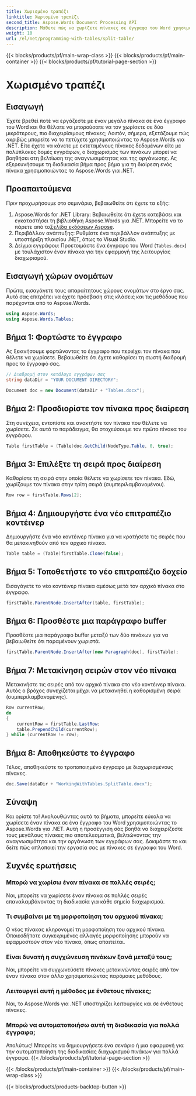```yaml
---
title: Χωρισμένο τραπέζι
linktitle: Χωρισμένο τραπέζι
second_title: Aspose.Words Document Processing API
description: Μάθετε πώς να χωρίζετε πίνακες σε έγγραφα του Word χρησιμοποιώντας το Aspose.Words για .NET. Ο βήμα προς βήμα οδηγός μας κάνει τη διαχείριση τραπεζιών εύκολη και αποτελεσματική.
weight: 10
url: /el/net/programming-with-tables/split-table/
---
```


{{< blocks/products/pf/main-wrap-class >}}
{{< blocks/products/pf/main-container >}}
{{< blocks/products/pf/tutorial-page-section >}}

# Χωρισμένο τραπέζι

## Εισαγωγή

Έχετε βρεθεί ποτέ να εργάζεστε με έναν μεγάλο πίνακα σε ένα έγγραφο του Word και θα θέλατε να μπορούσατε να τον χωρίσετε σε δύο μικρότερους, πιο διαχειρίσιμους πίνακες; Λοιπόν, σήμερα, εξετάζουμε πώς ακριβώς μπορείτε να το πετύχετε χρησιμοποιώντας το Aspose.Words για .NET. Είτε έχετε να κάνετε με εκτεταμένους πίνακες δεδομένων είτε με πολύπλοκες δομές εγγράφων, ο διαχωρισμός των πινάκων μπορεί να βοηθήσει στη βελτίωση της αναγνωσιμότητας και της οργάνωσης. Ας εξερευνήσουμε τη διαδικασία βήμα προς βήμα για τη διαίρεση ενός πίνακα χρησιμοποιώντας το Aspose.Words για .NET.

## Προαπαιτούμενα

Πριν προχωρήσουμε στο σεμινάριο, βεβαιωθείτε ότι έχετε τα εξής:

1.  Aspose.Words for .NET Library: Βεβαιωθείτε ότι έχετε κατεβάσει και εγκαταστήσει τη βιβλιοθήκη Aspose.Words για .NET. Μπορείτε να το πάρετε από το[Σελίδα εκδόσεων Aspose](https://releases.aspose.com/words/net/).
2. Περιβάλλον ανάπτυξης: Ρυθμίστε ένα περιβάλλον ανάπτυξης με υποστήριξη πλαισίου .NET, όπως το Visual Studio.
3. Δείγμα εγγράφου: Προετοιμάστε ένα έγγραφο του Word (`Tables.docx`) με τουλάχιστον έναν πίνακα για την εφαρμογή της λειτουργίας διαχωρισμού.

## Εισαγωγή χώρων ονομάτων

Πρώτα, εισαγάγετε τους απαραίτητους χώρους ονομάτων στο έργο σας. Αυτό σας επιτρέπει να έχετε πρόσβαση στις κλάσεις και τις μεθόδους που παρέχονται από το Aspose.Words.

```csharp
using Aspose.Words;
using Aspose.Words.Tables;
```

## Βήμα 1: Φορτώστε το έγγραφο

Ας ξεκινήσουμε φορτώνοντας το έγγραφο που περιέχει τον πίνακα που θέλετε να χωρίσετε. Βεβαιωθείτε ότι έχετε καθορίσει τη σωστή διαδρομή προς το έγγραφό σας.

```csharp
// Διαδρομή στον κατάλογο εγγράφων σας
string dataDir = "YOUR DOCUMENT DIRECTORY";

Document doc = new Document(dataDir + "Tables.docx");
```

## Βήμα 2: Προσδιορίστε τον πίνακα προς διαίρεση

Στη συνέχεια, εντοπίστε και ανακτήστε τον πίνακα που θέλετε να χωρίσετε. Σε αυτό το παράδειγμα, θα στοχεύσουμε τον πρώτο πίνακα του εγγράφου.

```csharp
Table firstTable = (Table)doc.GetChild(NodeType.Table, 0, true);
```

## Βήμα 3: Επιλέξτε τη σειρά προς διαίρεση

Καθορίστε τη σειρά στην οποία θέλετε να χωρίσετε τον πίνακα. Εδώ, χωρίζουμε τον πίνακα στην τρίτη σειρά (συμπεριλαμβανομένου).

```csharp
Row row = firstTable.Rows[2];
```

## Βήμα 4: Δημιουργήστε ένα νέο επιτραπέζιο κοντέινερ

Δημιουργήστε ένα νέο κοντέινερ πίνακα για να κρατήσετε τις σειρές που θα μετακινηθούν από τον αρχικό πίνακα.

```csharp
Table table = (Table)firstTable.Clone(false);
```

## Βήμα 5: Τοποθετήστε το νέο επιτραπέζιο δοχείο

Εισαγάγετε το νέο κοντέινερ πίνακα αμέσως μετά τον αρχικό πίνακα στο έγγραφο.

```csharp
firstTable.ParentNode.InsertAfter(table, firstTable);
```

## Βήμα 6: Προσθέστε μια παράγραφο buffer

Προσθέστε μια παράγραφο buffer μεταξύ των δύο πινάκων για να βεβαιωθείτε ότι παραμένουν χωριστά.

```csharp
firstTable.ParentNode.InsertAfter(new Paragraph(doc), firstTable);
```

## Βήμα 7: Μετακίνηση σειρών στον νέο πίνακα

Μετακινήστε τις σειρές από τον αρχικό πίνακα στο νέο κοντέινερ πίνακα. Αυτός ο βρόχος συνεχίζεται μέχρι να μετακινηθεί η καθορισμένη σειρά (συμπεριλαμβανομένης).

```csharp
Row currentRow;
do
{
    currentRow = firstTable.LastRow;
    table.PrependChild(currentRow);
} while (currentRow != row);
```

## Βήμα 8: Αποθηκεύστε το έγγραφο

Τέλος, αποθηκεύστε το τροποποιημένο έγγραφο με διαχωρισμένους πίνακες.

```csharp
doc.Save(dataDir + "WorkingWithTables.SplitTable.docx");
```

## Σύναψη

Και ορίστε το! Ακολουθώντας αυτά τα βήματα, μπορείτε εύκολα να χωρίσετε έναν πίνακα σε ένα έγγραφο του Word χρησιμοποιώντας το Aspose.Words για .NET. Αυτή η προσέγγιση σάς βοηθά να διαχειρίζεστε τους μεγάλους πίνακες πιο αποτελεσματικά, βελτιώνοντας την αναγνωσιμότητα και την οργάνωση των εγγράφων σας. Δοκιμάστε το και δείτε πώς απλοποιεί την εργασία σας με πίνακες σε έγγραφα του Word.

## Συχνές ερωτήσεις

### Μπορώ να χωρίσω έναν πίνακα σε πολλές σειρές;
Ναι, μπορείτε να χωρίσετε έναν πίνακα σε πολλές σειρές επαναλαμβάνοντας τη διαδικασία για κάθε σημείο διαχωρισμού.

### Τι συμβαίνει με τη μορφοποίηση του αρχικού πίνακα;
Ο νέος πίνακας κληρονομεί τη μορφοποίηση του αρχικού πίνακα. Οποιεσδήποτε συγκεκριμένες αλλαγές μορφοποίησης μπορούν να εφαρμοστούν στον νέο πίνακα, όπως απαιτείται.

### Είναι δυνατή η συγχώνευση πινάκων ξανά μεταξύ τους;
Ναι, μπορείτε να συγχωνεύσετε πίνακες μετακινώντας σειρές από τον έναν πίνακα στον άλλο χρησιμοποιώντας παρόμοιες μεθόδους.

### Λειτουργεί αυτή η μέθοδος με ένθετους πίνακες;
Ναι, το Aspose.Words για .NET υποστηρίζει λειτουργίες και σε ένθετους πίνακες.

### Μπορώ να αυτοματοποιήσω αυτή τη διαδικασία για πολλά έγγραφα;
Απολύτως! Μπορείτε να δημιουργήσετε ένα σενάριο ή μια εφαρμογή για την αυτοματοποίηση της διαδικασίας διαχωρισμού πινάκων για πολλά έγγραφα.
{{< /blocks/products/pf/tutorial-page-section >}}

{{< /blocks/products/pf/main-container >}}
{{< /blocks/products/pf/main-wrap-class >}}

{{< blocks/products/products-backtop-button >}}
